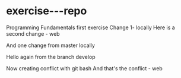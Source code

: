 # exercise---repo
Programming Fundamentals first exercise
Change 1- locally
Here is a second change - web


And one change from master locally

Hello again from the branch develop

Now creating conflict with git bash
And that's the conflict - web



